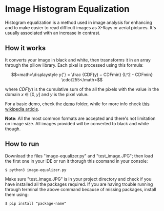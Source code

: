 # Image Histogram Equalization
Histogram equalization is a method used in image analysis for enhancing and to make easier to read difficult images as X-Rays or aerial pictures. 
It's usually associated with an increase in contrast.

## How it works
It converts your image in black and white, then trasnsforms it in an array through the pillow library. Each pixel is processed using this formula:

$$<math>\displaystyle y{'} = \frac {CDF(y) − CDFmin} {L^2 - CDFmin} \cdot255</math>$$

where $CDF(y)$ is the cumulative sum of the all the pixels with the value in the domain $x \in [0, y]$ and $y$ is the pixel value.

For a basic demo, check the [demo](/Demo) folder, while for more info check [this wikipedia article](https://en.wikipedia.org/wiki/Histogram_equalization).

**Note:** All the most common formats are accepted and there's not limitation on image size. All images provided will be converted to black and white though.

## How to run
Download the files "image-equalizer.py" and "test_image.JPG"; then load the first one in your IDE or run it thorugh this coomand in your console:

``$ python3 image-equalizer.py``

Make sure "test_image.JPG" is in your project directory and check if you have installed all the packages required. If you are having trouble running through terminal the above command because of missing packages, install them using:

``$ pip install "package-name"``


